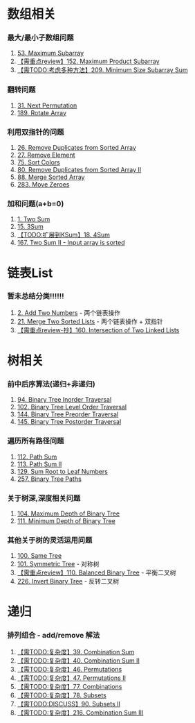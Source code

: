 # 数组相关

### 最大/最小子数组问题

1. [53. Maximum Subarray](https://github.com/MikasaLevi/LeetCode/issues/29)
2. [【需重点review】152. Maximum Product Subarray](https://github.com/MikasaLevi/LeetCode/issues/31)
3. [【需TODO:考虑多种方法】209. Minimum Size Subarray Sum](https://github.com/MikasaLevi/LeetCode/issues/30)

### 翻转问题

1. [31. Next Permutation](https://github.com/MikasaLevi/LeetCode/issues/27)
2. [189. Rotate Array](https://github.com/MikasaLevi/LeetCode/issues/28)

### 利用双指针的问题

1. [26. Remove Duplicates from Sorted Array](https://github.com/MikasaLevi/LeetCode/issues/33)
2. [27. Remove Element](https://github.com/MikasaLevi/LeetCode/issues/32)
3. [75. Sort Colors](https://github.com/MikasaLevi/LeetCode/issues/36)
4. [80. Remove Duplicates from Sorted Array II](https://github.com/MikasaLevi/LeetCode/issues/34)
5. [88. Merge Sorted Array](https://github.com/MikasaLevi/LeetCode/issues/35)
6. [283. Move Zeroes](https://github.com/MikasaLevi/LeetCode/issues/37)

### 加和问题(a+b=0)

1. [1. Two Sum](https://github.com/MikasaLevi/LeetCode/issues/23)
2. [15. 3Sum](https://github.com/MikasaLevi/LeetCode/issues/25)
3. [【TODO:扩展到KSum】18. 4Sum](https://github.com/MikasaLevi/LeetCode/issues/26)
4. [167. Two Sum II - Input array is sorted](https://github.com/MikasaLevi/LeetCode/issues/24)

# 链表List

### 暂未总结分类!!!!!!

1. [2. Add Two Numbers](https://github.com/MikasaLevi/LeetCode/issues/38) - 两个链表操作
2. [21. Merge Two Sorted Lists](https://github.com/MikasaLevi/LeetCode/issues/39) - 两个链表操作 + 双指针
3. [【需重点review-抄】160. Intersection of Two Linked Lists](https://github.com/MikasaLevi/LeetCode/issues/40)

# 树相关

### 前中后序算法(递归+非递归)

1. [94. Binary Tree Inorder Traversal](https://github.com/MikasaLevi/LeetCode/issues/2)
2. [102. Binary Tree Level Order Traversal](https://github.com/MikasaLevi/LeetCode/issues/4)
3. [144. Binary Tree Preorder Traversal](https://github.com/MikasaLevi/LeetCode/issues/1)
4. [145. Binary Tree Postorder Traversal](https://github.com/MikasaLevi/LeetCode/issues/3)

### 遍历所有路径问题

1. [112. Path Sum](https://github.com/MikasaLevi/LeetCode/issues/6)
2. [113. Path Sum II](https://github.com/MikasaLevi/LeetCode/issues/7)
3. [129. Sum Root to Leaf Numbers](https://github.com/MikasaLevi/LeetCode/issues/8)
4. [257. Binary Tree Paths](https://github.com/MikasaLevi/LeetCode/issues/5)

### 关于树深,深度相关问题

1. [104. Maximum Depth of Binary Tree](https://github.com/MikasaLevi/LeetCode/issues/9)
2. [111. Minimum Depth of Binary Tree](https://github.com/MikasaLevi/LeetCode/issues/10)

### 其他关于树的灵活运用问题

1. [100. Same Tree](https://github.com/MikasaLevi/LeetCode/issues/14)
2. [101. Symmetric Tree](https://github.com/MikasaLevi/LeetCode/issues/12) - 对称树
3. [【需重点review】110. Balanced Binary Tree](https://github.com/MikasaLevi/LeetCode/issues/13) - 平衡二叉树
4. [226. Invert Binary Tree](https://github.com/MikasaLevi/LeetCode/issues/11) - 反转二叉树

# 递归

### 排列组合 - add/remove 解法

1. [【需TODO:复杂度】39. Combination Sum](https://github.com/MikasaLevi/LeetCode/issues/18)
2. [【需TODO:复杂度】40. Combination Sum II](https://github.com/MikasaLevi/LeetCode/issues/19)
3. [【需TODO:复杂度】46. Permutations](https://github.com/MikasaLevi/LeetCode/issues/21) 
4. [【需TODO:复杂度】47. Permutations II](https://github.com/MikasaLevi/LeetCode/issues/22) 
5. [【需TODO:复杂度】77. Combinations](https://github.com/MikasaLevi/LeetCode/issues/17)
6. [【需TODO:复杂度】78. Subsets](https://github.com/MikasaLevi/LeetCode/issues/15)
7. [【需TODO:DISCUSS】90. Subsets II](https://github.com/MikasaLevi/LeetCode/issues/16)
8. [【需TODO:复杂度】216. Combination Sum III](https://github.com/MikasaLevi/LeetCode/issues/20)
